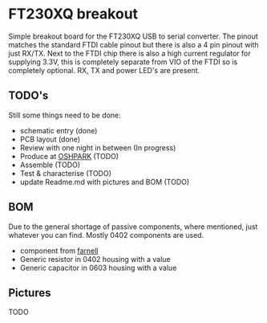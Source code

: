 # FT230XQ breakout
Simple breakout board for the FT230XQ USB to serial converter. The pinout matches the standard FTDI cable pinout but there is also a 4 pin pinout with just RX/TX. Next to the FTDI chip there is also a high current regulator for supplying 3.3V, this is completely separate from VIO of the FTDI so is completely optional. RX, TX and power LED's are present.
## TODO's
Still some things need to be done:
* schematic entry (done)
* PCB layout (done)
* Review with one night in between (In progress)
* Produce at [OSHPARK](https://oshpark.com/) (TODO)
* Assemble (TODO)
* Test & characterise (TODO)
* update Readme.md with pictures and BOM (TODO)
## BOM
Due to the general shortage of passive components, where mentioned, just whatever you can find. Mostly 0402 components are used.
* component from [farnell](https://www.farnell.com/)
* Generic resistor in 0402 housing with a value
* Generic capacitor in 0603 housing with a value
## Pictures
TODO




